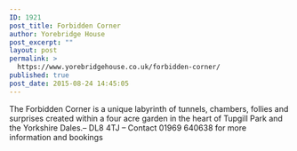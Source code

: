```yaml
---
ID: 1921
post_title: Forbidden Corner
author: Yorebridge House
post_excerpt: ""
layout: post
permalink: >
  https://www.yorebridgehouse.co.uk/forbidden-corner/
published: true
post_date: 2015-08-24 14:45:05
---
```

The Forbidden Corner is a unique labyrinth of tunnels, chambers, follies and surprises  created within a four acre garden in the heart of Tupgill Park and the Yorkshire Dales.– DL8 4TJ – Contact 01969 640638 for more information and bookings